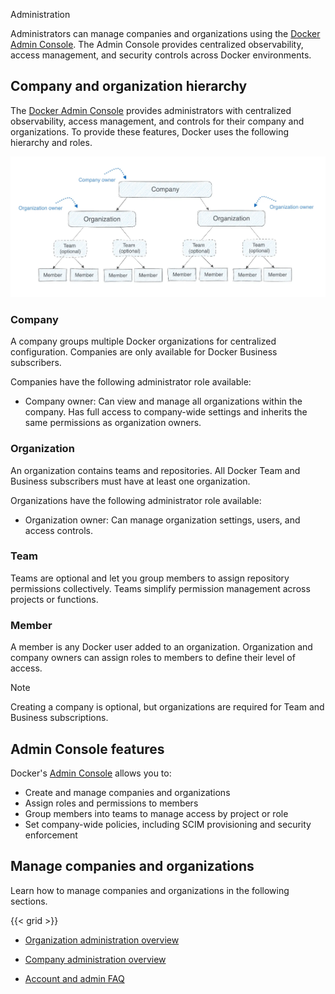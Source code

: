 Administration


Administrators can manage companies and organizations using the
[Docker Admin Console](https://app.docker.com/admin). The Admin Console
provides centralized observability, access management, and security controls
across Docker environments.

## Company and organization hierarchy

The [Docker Admin Console](https://app.docker.com/admin) provides administrators with centralized observability, access management, and controls for their company and organizations. To provide these features, Docker uses the following hierarchy and roles.

![Diagram showing Docker’s administration hierarchy with Company at the top, followed by Organizations, Teams, and Members](./images/docker-admin-structure.webp)

### Company

A company groups multiple Docker organizations for centralized configuration.
Companies are only available for Docker Business subscribers.

Companies have the following administrator role available:

- Company owner: Can view and manage all organizations within the company.
Has full access to company-wide settings and inherits the same permissions as
organization owners.

### Organization

An organization contains teams and repositories. All Docker Team and Business
subscribers must have at least one organization.

Organizations have the following administrator role available:

- Organization owner: Can manage organization settings, users, and access
controls.

### Team

Teams are optional and let you group members to assign repository permissions
collectively. Teams simplify permission management across projects
or functions.

### Member

A member is any Docker user added to an organization. Organization and company
owners can assign roles to members to define their level of access.

> [!NOTE]
>
> Creating a company is optional, but organizations are required for Team and
Business subscriptions.

## Admin Console features

Docker's [Admin Console](https://app.docker.com/admin) allows you to:

- Create and manage companies and organizations
- Assign roles and permissions to members
- Group members into teams to manage access by project or role
- Set company-wide policies, including SCIM provisioning and security
enforcement

## Manage companies and organizations

Learn how to manage companies and organizations in the following sections.

{{< grid >}}



- [Organization administration overview](https://docs.docker.com/admin/organization/)

- [Company administration overview](https://docs.docker.com/admin/company/)

- [Account and admin FAQ](https://docs.docker.com)
